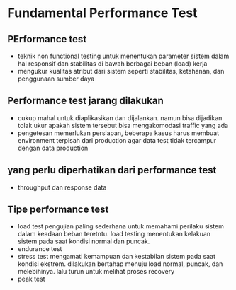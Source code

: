 # Fundamental Performance Test

## PErformance test
- teknik non functional testing untuk menentukan parameter sistem dalam hal responsif dan stabilitas di bawah berbagai beban (load) kerja
- mengukur kualitas atribut dari sistem seperti stabilitas, ketahanan, dan penggunaan sumber daya

## Performance test jarang dilakukan
- cukup mahal untuk diaplikasikan dan dijalankan. namun bisa dijadikan tolak ukur apakah sistem tersebut bisa mengakomodasi traffic yang ada
- pengetesan memerlukan persiapan, beberapa kasus harus membuat environment terpisah dari production agar data test tidak tercampur dengan data production

## yang perlu diperhatikan dari performance test
- throughput dan response data

## Tipe performance test
- load test
pengujian paling sederhana untuk memahami perilaku sistem dalam keadaan beban teretntu. load testing menentukan kelakuan sistem pada saat kondisi normal dan puncak.
- endurance test
- stress test 
mengamati kemampuan dan kestabilan sistem pada saat kondisi ekstrem. dilakukan bertahap menuju load normal, puncak, dan melebihinya. lalu turun untuk melihat proses recovery
- peak test
